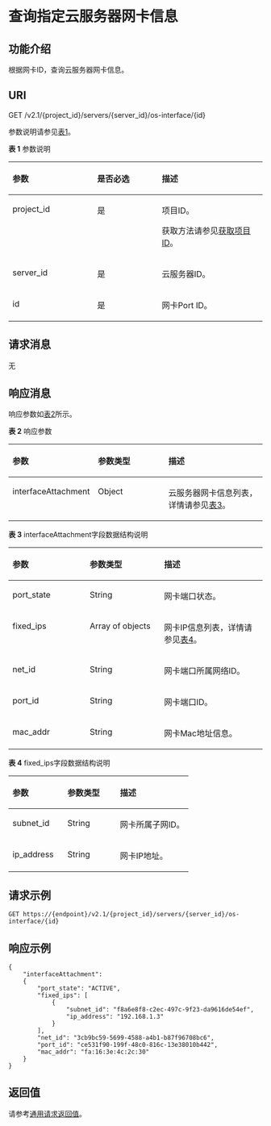 # 查询指定云服务器网卡信息<a name="ZH-CN_TOPIC_0020212662"></a>

## 功能介绍<a name="section44739342"></a>

根据网卡ID，查询云服务器网卡信息。

## URI<a name="section901"></a>

GET /v2.1/\{project\_id\}/servers/\{server\_id\}/os-interface/\{id\}

参数说明请参见[表1](#table25654779)。

**表 1**  参数说明

<a name="table25654779"></a>
<table><thead align="left"><tr id="row30661937"><th class="cellrowborder" valign="top" width="33.33%" id="mcps1.2.4.1.1"><p id="p5187119"><a name="p5187119"></a><a name="p5187119"></a>参数</p>
</th>
<th class="cellrowborder" valign="top" width="25.44%" id="mcps1.2.4.1.2"><p id="p17503500"><a name="p17503500"></a><a name="p17503500"></a>是否必选</p>
</th>
<th class="cellrowborder" valign="top" width="41.23%" id="mcps1.2.4.1.3"><p id="p8497414"><a name="p8497414"></a><a name="p8497414"></a>描述</p>
</th>
</tr>
</thead>
<tbody><tr id="row52467932"><td class="cellrowborder" valign="top" width="33.33%" headers="mcps1.2.4.1.1 "><p id="p22044110"><a name="p22044110"></a><a name="p22044110"></a>project_id</p>
</td>
<td class="cellrowborder" valign="top" width="25.44%" headers="mcps1.2.4.1.2 "><p id="p40742509"><a name="p40742509"></a><a name="p40742509"></a>是</p>
</td>
<td class="cellrowborder" valign="top" width="41.23%" headers="mcps1.2.4.1.3 "><p id="p37593705"><a name="p37593705"></a><a name="p37593705"></a>项目ID。</p>
<p id="p1180512217438"><a name="p1180512217438"></a><a name="p1180512217438"></a>获取方法请参见<a href="获取项目ID.md">获取项目ID</a>。</p>
</td>
</tr>
<tr id="row3850232617435"><td class="cellrowborder" valign="top" width="33.33%" headers="mcps1.2.4.1.1 "><p id="p3575612917451"><a name="p3575612917451"></a><a name="p3575612917451"></a>server_id</p>
</td>
<td class="cellrowborder" valign="top" width="25.44%" headers="mcps1.2.4.1.2 "><p id="p1056536017451"><a name="p1056536017451"></a><a name="p1056536017451"></a>是</p>
</td>
<td class="cellrowborder" valign="top" width="41.23%" headers="mcps1.2.4.1.3 "><p id="p5048782717451"><a name="p5048782717451"></a><a name="p5048782717451"></a>云服务器ID。</p>
</td>
</tr>
<tr id="row39171493"><td class="cellrowborder" valign="top" width="33.33%" headers="mcps1.2.4.1.1 "><p id="p18774354"><a name="p18774354"></a><a name="p18774354"></a>id</p>
</td>
<td class="cellrowborder" valign="top" width="25.44%" headers="mcps1.2.4.1.2 "><p id="p44327687"><a name="p44327687"></a><a name="p44327687"></a>是</p>
</td>
<td class="cellrowborder" valign="top" width="41.23%" headers="mcps1.2.4.1.3 "><p id="p21064308"><a name="p21064308"></a><a name="p21064308"></a>网卡Port ID。</p>
</td>
</tr>
</tbody>
</table>

## 请求消息<a name="section8117"></a>

无

## 响应消息<a name="section73053"></a>

响应参数如[表2](#table59131099)所示。

**表 2**  响应参数

<a name="table59131099"></a>
<table><thead align="left"><tr id="row30342446"><th class="cellrowborder" valign="top" width="30.64%" id="mcps1.2.4.1.1"><p id="p41819089"><a name="p41819089"></a><a name="p41819089"></a>参数</p>
</th>
<th class="cellrowborder" valign="top" width="28.76%" id="mcps1.2.4.1.2"><p id="p34008447"><a name="p34008447"></a><a name="p34008447"></a>参数类型</p>
</th>
<th class="cellrowborder" valign="top" width="40.6%" id="mcps1.2.4.1.3"><p id="p3220827"><a name="p3220827"></a><a name="p3220827"></a>描述</p>
</th>
</tr>
</thead>
<tbody><tr id="row59560431"><td class="cellrowborder" valign="top" width="30.64%" headers="mcps1.2.4.1.1 "><p id="p59665636"><a name="p59665636"></a><a name="p59665636"></a>interfaceAttachment</p>
</td>
<td class="cellrowborder" valign="top" width="28.76%" headers="mcps1.2.4.1.2 "><p id="p20239120"><a name="p20239120"></a><a name="p20239120"></a>Object</p>
</td>
<td class="cellrowborder" valign="top" width="40.6%" headers="mcps1.2.4.1.3 "><p id="p86059257225"><a name="p86059257225"></a><a name="p86059257225"></a>云服务器网卡信息列表，详情请参见<a href="#table24005299">表3</a>。</p>
</td>
</tr>
</tbody>
</table>

**表 3**  interfaceAttachment字段数据结构说明

<a name="table24005299"></a>
<table><thead align="left"><tr id="row46441279"><th class="cellrowborder" valign="top" width="30.39%" id="mcps1.2.4.1.1"><p id="p174601748143018"><a name="p174601748143018"></a><a name="p174601748143018"></a>参数</p>
</th>
<th class="cellrowborder" valign="top" width="29.26%" id="mcps1.2.4.1.2"><p id="p15460748163010"><a name="p15460748163010"></a><a name="p15460748163010"></a>参数类型</p>
</th>
<th class="cellrowborder" valign="top" width="40.35%" id="mcps1.2.4.1.3"><p id="p10460248123010"><a name="p10460248123010"></a><a name="p10460248123010"></a>描述</p>
</th>
</tr>
</thead>
<tbody><tr id="row64586077"><td class="cellrowborder" valign="top" width="30.39%" headers="mcps1.2.4.1.1 "><p id="p64089786"><a name="p64089786"></a><a name="p64089786"></a>port_state</p>
</td>
<td class="cellrowborder" valign="top" width="29.26%" headers="mcps1.2.4.1.2 "><p id="p56055356"><a name="p56055356"></a><a name="p56055356"></a>String</p>
</td>
<td class="cellrowborder" valign="top" width="40.35%" headers="mcps1.2.4.1.3 "><p id="p62165703"><a name="p62165703"></a><a name="p62165703"></a>网卡端口状态。</p>
</td>
</tr>
<tr id="row22620416"><td class="cellrowborder" valign="top" width="30.39%" headers="mcps1.2.4.1.1 "><p id="p20314447"><a name="p20314447"></a><a name="p20314447"></a>fixed_ips</p>
</td>
<td class="cellrowborder" valign="top" width="29.26%" headers="mcps1.2.4.1.2 "><p id="p4888719"><a name="p4888719"></a><a name="p4888719"></a>Array of objects</p>
</td>
<td class="cellrowborder" valign="top" width="40.35%" headers="mcps1.2.4.1.3 "><p id="p7106508"><a name="p7106508"></a><a name="p7106508"></a>网卡IP信息列表，详情请参见<a href="#table53180163">表4</a>。</p>
</td>
</tr>
<tr id="row63958576"><td class="cellrowborder" valign="top" width="30.39%" headers="mcps1.2.4.1.1 "><p id="p13262169"><a name="p13262169"></a><a name="p13262169"></a>net_id</p>
</td>
<td class="cellrowborder" valign="top" width="29.26%" headers="mcps1.2.4.1.2 "><p id="p40009126"><a name="p40009126"></a><a name="p40009126"></a>String</p>
</td>
<td class="cellrowborder" valign="top" width="40.35%" headers="mcps1.2.4.1.3 "><p id="p41406050"><a name="p41406050"></a><a name="p41406050"></a>网卡端口所属网络ID。</p>
</td>
</tr>
<tr id="row37110132"><td class="cellrowborder" valign="top" width="30.39%" headers="mcps1.2.4.1.1 "><p id="p53130720"><a name="p53130720"></a><a name="p53130720"></a>port_id</p>
</td>
<td class="cellrowborder" valign="top" width="29.26%" headers="mcps1.2.4.1.2 "><p id="p27217289"><a name="p27217289"></a><a name="p27217289"></a>String</p>
</td>
<td class="cellrowborder" valign="top" width="40.35%" headers="mcps1.2.4.1.3 "><p id="p44289360"><a name="p44289360"></a><a name="p44289360"></a>网卡端口ID。</p>
</td>
</tr>
<tr id="row63059925"><td class="cellrowborder" valign="top" width="30.39%" headers="mcps1.2.4.1.1 "><p id="p7580267"><a name="p7580267"></a><a name="p7580267"></a>mac_addr</p>
</td>
<td class="cellrowborder" valign="top" width="29.26%" headers="mcps1.2.4.1.2 "><p id="p6466753"><a name="p6466753"></a><a name="p6466753"></a>String</p>
</td>
<td class="cellrowborder" valign="top" width="40.35%" headers="mcps1.2.4.1.3 "><p id="p16643039"><a name="p16643039"></a><a name="p16643039"></a>网卡Mac地址信息。</p>
</td>
</tr>
</tbody>
</table>

**表 4**  fixed\_ips字段数据结构说明

<a name="table53180163"></a>
<table><thead align="left"><tr id="row34896342"><th class="cellrowborder" valign="top" width="30.516948305169482%" id="mcps1.2.4.1.1"><p id="p10906155214308"><a name="p10906155214308"></a><a name="p10906155214308"></a>参数</p>
</th>
<th class="cellrowborder" valign="top" width="29.1970802919708%" id="mcps1.2.4.1.2"><p id="p1490615524301"><a name="p1490615524301"></a><a name="p1490615524301"></a>参数类型</p>
</th>
<th class="cellrowborder" valign="top" width="40.28597140285971%" id="mcps1.2.4.1.3"><p id="p129069520307"><a name="p129069520307"></a><a name="p129069520307"></a>描述</p>
</th>
</tr>
</thead>
<tbody><tr id="row66523006"><td class="cellrowborder" valign="top" width="30.516948305169482%" headers="mcps1.2.4.1.1 "><p id="p64293480112230"><a name="p64293480112230"></a><a name="p64293480112230"></a>subnet_id</p>
</td>
<td class="cellrowborder" valign="top" width="29.1970802919708%" headers="mcps1.2.4.1.2 "><p id="p40389402112230"><a name="p40389402112230"></a><a name="p40389402112230"></a>String</p>
</td>
<td class="cellrowborder" valign="top" width="40.28597140285971%" headers="mcps1.2.4.1.3 "><p id="p50192196112230"><a name="p50192196112230"></a><a name="p50192196112230"></a>网卡所属子网ID。</p>
</td>
</tr>
<tr id="row12592542"><td class="cellrowborder" valign="top" width="30.516948305169482%" headers="mcps1.2.4.1.1 "><p id="p15780700112230"><a name="p15780700112230"></a><a name="p15780700112230"></a>ip_address</p>
</td>
<td class="cellrowborder" valign="top" width="29.1970802919708%" headers="mcps1.2.4.1.2 "><p id="p3168304112230"><a name="p3168304112230"></a><a name="p3168304112230"></a>String</p>
</td>
<td class="cellrowborder" valign="top" width="40.28597140285971%" headers="mcps1.2.4.1.3 "><p id="p27992537112230"><a name="p27992537112230"></a><a name="p27992537112230"></a>网卡IP地址。</p>
</td>
</tr>
</tbody>
</table>

## 请求示例<a name="section132471610203513"></a>

```
GET https://{endpoint}/v2.1/{project_id}/servers/{server_id}/os-interface/{id}
```

## 响应示例<a name="section1032435683014"></a>

```
{
    "interfaceAttachment": 
    {
        "port_state": "ACTIVE",
        "fixed_ips": [
            {
                "subnet_id": "f8a6e8f8-c2ec-497c-9f23-da9616de54ef",
                "ip_address": "192.168.1.3"
            }
        ],
        "net_id": "3cb9bc59-5699-4588-a4b1-b87f96708bc6",
        "port_id": "ce531f90-199f-48c0-816c-13e38010b442",
        "mac_addr": "fa:16:3e:4c:2c:30"
    }
}
```

## 返回值<a name="section657479"></a>

请参考[通用请求返回值](通用请求返回值.md)。

